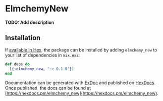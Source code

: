 # ElmchemyNew

**TODO: Add description**

## Installation

If [available in Hex](https://hex.pm/docs/publish), the package can be installed
by adding `elmchemy_new` to your list of dependencies in `mix.exs`:

```elixir
def deps do
  [{:elmchemy_new, "~> 0.1.0"}]
end
```

Documentation can be generated with [ExDoc](https://github.com/elixir-lang/ex_doc)
and published on [HexDocs](https://hexdocs.pm). Once published, the docs can
be found at [https://hexdocs.pm/elmchemy_new](https://hexdocs.pm/elmchemy_new).

